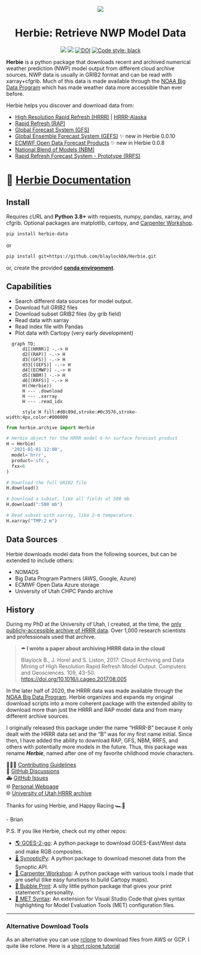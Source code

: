 <div
  align="center"
>

![](https://github.com/blaylockbk/Herbie/blob/master/docs/_static/HerbieLogo2_tan_transparent.png?raw=true)

# Herbie: Retrieve NWP Model Data

<!-- Badges -->
[![](https://img.shields.io/pypi/v/herbie-data)](https://pypi.python.org/pypi/herbie-data/)
![](https://img.shields.io/github/license/blaylockbk/Herbie)
[![DOI](https://zenodo.org/badge/275214142.svg)](https://zenodo.org/badge/latestdoi/275214142)
[![Code style: black](https://img.shields.io/badge/code%20style-black-000000.svg)](https://github.com/psf/black)

<!-- (Badges) -->

</div>

**Herbie** is a python package that downloads recent and archived numerical weather prediction (NWP) model output from different cloud archive sources. NWP data is usually in GRIB2 format and can be read with xarray+cfgrib. Much of this data is made available through the [NOAA Big Data Program](https://www.noaa.gov/information-technology/big-data) which has made weather data more accessible than ever before.

Herbie helps you discover and download data from:
- [High Resolution Rapid Refresh (HRRR)](https://blaylockbk.github.io/Herbie/_build/html/user_guide/notebooks/data_hrrr.html) | [HRRR-Alaska](https://blaylockbk.github.io/Herbie/_build/html/user_guide/notebooks/data_hrrrak.html)
- [Rapid Refresh (RAP)](https://blaylockbk.github.io/Herbie/_build/html/user_guide/notebooks/data_rap.html)
- [Global Forecast System (GFS)](https://blaylockbk.github.io/Herbie/_build/html/user_guide/notebooks/data_gfs.html)
- [Global Ensemble Forecast System (GEFS)](https://blaylockbk.github.io/Herbie/_build/html/user_guide/notebooks/data_gefs.html) ✨ new in Herbie 0.0.10
- [ECMWF Open Data Forecast Products](https://blaylockbk.github.io/Herbie/_build/html/user_guide/notebooks/data_ecmwf.html) ✨ new in Herbie 0.0.8
- [National Blend of Models (NBM)](https://blaylockbk.github.io/Herbie/_build/html/user_guide/notebooks/data_nbm.html)
- [Rapid Refresh Forecast System - Prototype (RRFS)](https://blaylockbk.github.io/Herbie/_build/html/user_guide/notebooks/data_rrfs.html)


# 📔 [Herbie Documentation](https://blaylockbk.github.io/Herbie/_build/html/)

## Install

Requires cURL and **Python 3.8+** with requests, numpy, pandas, xarray, and cfgrib. Optional packages are matplotlib, cartopy, and [Carpenter Workshop](https://github.com/blaylockbk/Carpenter_Workshop).

```bash
pip install herbie-data
```
or
```bash
pip install git+https://github.com/blaylockbk/Herbie.git
```

or, create the provided **[conda environment](https://github.com/blaylockbk/Herbie/blob/master/environment.yml)**.

## Capabilities

- Search different data sources for model output.
- Download full GRIB2 files
- Download subset GRIB2 files (by grib field)
- Read data with xarray
- Read index file with Pandas
- Plot data with Cartopy (very early development)


```mermaid
  graph TD;
      d1[(HRRR)] -.-> H
      d2[(RAP)] -.-> H
      d3[(GFS)] -.-> H
      d33[(GEFS)] -.-> H
      d4[(ECMWF)] -.-> H
      d5[(NBM)] -.-> H
      d6[(RRFS)] -.-> H
      H((Herbie))
      H --- .download
      H --- .xarray
      H --- .read_idx

      style H fill:#d8c89d,stroke:#0c3576,stroke-width:4px,color:#000000
```

```python
from herbie.archive import Herbie

# Herbie object for the HRRR model 6-hr surface forecast product
H = Herbie(
  '2021-01-01 12:00',
  model='hrrr',
  product='sfc',
  fxx=6
)

# Download the full GRIB2 file
H.download()

# Download a subset, like all fields at 500 mb
H.download(":500 mb")

# Read subset with xarray, like 2-m temperature.
H.xarray("TMP:2 m")
```

## Data Sources

Herbie downloads model data from the following sources, but can be extended to include others:

- NOMADS
- Big Data Program Partners (AWS, Google, Azure)
- ECMWF Open Data Azure storage
- University of Utah CHPC Pando archive

## History

During my PhD at the University of Utah, I created, at the time, the [only publicly-accessible archive of HRRR data](http://hrrr.chpc.utah.edu/). Over 1,000 research scientists and professionals used that archive. 

> **✒  I wrote a paper about archiving HRRR data in the cloud**
>
> Blaylock B., J. Horel and S. Liston, 2017: Cloud Archiving and Data Mining of High Resolution Rapid Refresh Model Output. Computers and Geosciences. 109, 43-50. https://doi.org/10.1016/j.cageo.2017.08.005

In the later half of 2020, the HRRR data was made available through the [NOAA Big Data Program](https://www.noaa.gov/information-technology/big-data). Herbie organizes and expands my original download scripts into a more coherent package with the extended ability to download more than just the HRRR and RAP model data and from many different archive sources.

I originally released this package under the name “HRRR-B” because it only dealt with the HRRR data set and the “B” was for my first name initial. Since then, I have added the ability to download RAP, GFS, NBM, RRFS, and others with potentially more models in the future. Thus, this package was rename ***Herbie***, named after one of my favorite childhood movie characters.  


👨🏻‍💻 [Contributing Guidelines](https://blaylockbk.github.io/Herbie/_build/html/user_guide/contribute.html)  
💬 [GitHub Discussions](https://github.com/blaylockbk/Herbie/discussions)  
🚑 [GitHub Issues](https://github.com/blaylockbk/Herbie/issues)  
🌐 [Personal Webpage](http://home.chpc.utah.edu/~u0553130/Brian_Blaylock/home.html)  
🌐 [University of Utah HRRR archive](http://hrrr.chpc.utah.edu/) 

Thanks for using Herbie, and Happy Racing 🏎🏁

\- Brian  


P.S. If you like Herbie, check out my other repos:
- [🌎 GOES-2-go](https://github.com/blaylockbk/goes2go): A python package to download GOES-East/West data and make RGB composites.
- [🌡 SynopticPy](https://github.com/blaylockbk/SynopticPy): A python package to download mesonet data from the Synoptic API.
- [🔨 Carpenter Workshop](https://github.com/blaylockbk/Carpenter_Workshop): A python package with various tools I made that are useful (like easy funxtions to build Cartopy maps).
- [💬 Bubble Print](https://github.com/blaylockbk/BubblePrint): A silly little python package that gives your print statement's personality.
- [📜 MET Syntax](https://github.com/blaylockbk/vscode-met-syntax): An extension for Visual Studio Code that gives syntax highlighting for Model Evaluation Tools (MET) configuration files.

---

### Alternative Download Tools

As an alternative you can use [rclone](https://rclone.org/) to download files from AWS or GCP. I quite like rclone. Here is a [short rclone tutorial](https://github.com/blaylockbk/pyBKB_v3/blob/master/rclone_howto.md)





 






